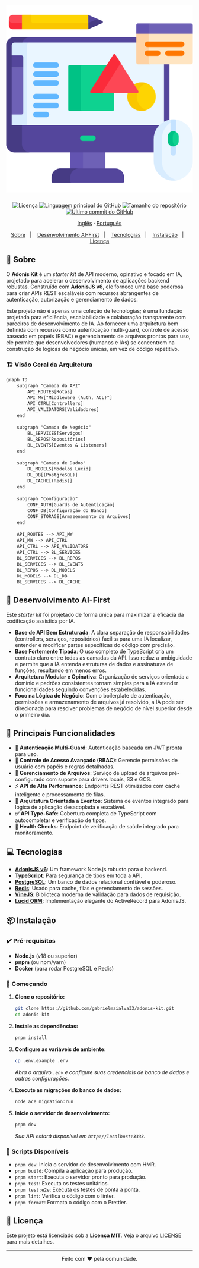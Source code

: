 <h1 align="center">
  <img src="https://raw.githubusercontent.com/gabrielmaialva33/adonis-kit/refs/heads/main/.github/assets/graphic-design.png" alt="Adonis Kit">
</h1>

<p align="center">
  <img src="https://img.shields.io/github/license/gabrielmaialva33/adonis-kit?color=00b8d3&style=flat-square" alt="Licença" />
  <img src="https://img.shields.io/github/languages/top/gabrielmaialva33/adonis-kit?style=flat-square" alt="Linguagem principal do GitHub" >
  <img src="https://img.shields.io/github/repo-size/gabrielmaialva33/adonis-kit?style=flat-square" alt="Tamanho do repositório" >
  <a href="https://github.com/gabrielmaialva33/adonis-kit/commits/main">
    <img src="https://img.shields.io/github/last-commit/gabrielmaialva33/adonis-kit?style=flat-square" alt="Último commit do GitHub" >
  </a>
</p>

<p align="center">
    <a href="README.md">Inglês</a>
    ·
    <a href="README-pt.md">Português</a>
</p>

<p align="center">
  <a href="#bookmark-sobre">Sobre</a>&nbsp;&nbsp;&nbsp;|&nbsp;&nbsp;&nbsp;
  <a href="#rocket-desenvolvimento-ai-first">Desenvolvimento AI-First</a>&nbsp;&nbsp;&nbsp;|&nbsp;&nbsp;&nbsp;
  <a href="#computer-tecnologias">Tecnologias</a>&nbsp;&nbsp;&nbsp;|&nbsp;&nbsp;&nbsp;
  <a href="#package-instalação">Instalação</a>&nbsp;&nbsp;&nbsp;|&nbsp;&nbsp;&nbsp;
  <a href="#memo-licença">Licença</a>
</p>

## :bookmark: Sobre

O **Adonis Kit** é um _starter kit_ de API moderno, opinativo e focado em IA, projetado para acelerar o desenvolvimento
de aplicações backend robustas. Construído com **AdonisJS v6**, ele fornece uma base poderosa para criar APIs REST
escaláveis com recursos abrangentes de autenticação, autorização e gerenciamento de dados.

Este projeto não é apenas uma coleção de tecnologias; é uma fundação projetada para eficiência, escalabilidade e
colaboração transparente com parceiros de desenvolvimento de IA. Ao fornecer uma arquitetura bem definida com recursos
como autenticação multi-guard, controle de acesso baseado em papéis (RBAC) e gerenciamento de arquivos prontos para uso,
ele permite que desenvolvedores (humanos e IAs) se concentrem na construção de lógicas de negócio únicas, em vez de
código repetitivo.

### 🏗️ Visão Geral da Arquitetura

```mermaid
graph TD
    subgraph "Camada da API"
        API_ROUTES[Rotas]
        API_MW["Middleware (Auth, ACL)"]
        API_CTRL[Controllers]
        API_VALIDATORS[Validadores]
    end

    subgraph "Camada de Negócio"
        BL_SERVICES[Serviços]
        BL_REPOS[Repositórios]
        BL_EVENTS[Eventos & Listeners]
    end

    subgraph "Camada de Dados"
        DL_MODELS[Modelos Lucid]
        DL_DB[(PostgreSQL)]
        DL_CACHE[(Redis)]
    end

    subgraph "Configuração"
        CONF_AUTH[Guards de Autenticação]
        CONF_DB[Configuração do Banco]
        CONF_STORAGE[Armazenamento de Arquivos]
    end

    API_ROUTES --> API_MW
    API_MW --> API_CTRL
    API_CTRL --> API_VALIDATORS
    API_CTRL --> BL_SERVICES
    BL_SERVICES --> BL_REPOS
    BL_SERVICES --> BL_EVENTS
    BL_REPOS --> DL_MODELS
    DL_MODELS --> DL_DB
    BL_SERVICES --> DL_CACHE
```

## :rocket: Desenvolvimento AI-First

Este _starter kit_ foi projetado de forma única para maximizar a eficácia da codificação assistida por IA.

- **Base de API Bem Estruturada**: A clara separação de responsabilidades (controllers, serviços, repositórios) facilita
  para uma IA localizar, entender e modificar partes específicas do código com precisão.
- **Base Fortemente Tipada**: O uso completo de TypeScript cria um contrato claro entre todas as camadas da API. Isso
  reduz a ambiguidade e permite que a IA entenda estruturas de dados e assinaturas de funções, resultando em menos
  erros.
- **Arquitetura Modular e Opinativa**: Organização de serviços orientada a domínio e padrões consistentes tornam simples
  para a IA estender funcionalidades seguindo convenções estabelecidas.
- **Foco na Lógica de Negócio**: Com o boilerplate de autenticação, permissões e armazenamento de arquivos já resolvido,
  a IA pode ser direcionada para resolver problemas de negócio de nível superior desde o primeiro dia.

## 🌟 Principais Funcionalidades

- **🔐 Autenticação Multi-Guard**: Autenticação baseada em JWT pronta para uso.
- **👥 Controle de Acesso Avançado (RBAC)**: Gerencie permissões de usuário com papéis e regras detalhadas.
- **📁 Gerenciamento de Arquivos**: Serviço de upload de arquivos pré-configurado com suporte para drivers locais, S3 e
  GCS.
- **⚡️ API de Alta Performance**: Endpoints REST otimizados com cache inteligente e processamento de filas.
- **🔄 Arquitetura Orientada a Eventos**: Sistema de eventos integrado para lógica de aplicação desacoplada e escalável.
- **✅ API Type-Safe**: Cobertura completa de TypeScript com autocompletar e verificação de tipos.
- **🏥 Health Checks**: Endpoint de verificação de saúde integrado para monitoramento.

## :computer: Tecnologias

- **[AdonisJS v6](https://adonisjs.com/)**: Um framework Node.js robusto para o backend.
- **[TypeScript](https://www.typescriptlang.org/)**: Para segurança de tipos em toda a API.
- **[PostgreSQL](https://www.postgresql.org/)**: Um banco de dados relacional confiável e poderoso.
- **[Redis](https://redis.io/)**: Usado para cache, filas e gerenciamento de sessões.
- **[VineJS](https://vinejs.dev/)**: Biblioteca moderna de validação para dados de requisição.
- **[Lucid ORM](https://lucid.adonisjs.com/)**: Implementação elegante do ActiveRecord para AdonisJS.

## :package: Instalação

### ✔️ Pré-requisitos

- **Node.js** (v18 ou superior)
- **pnpm** (ou npm/yarn)
- **Docker** (para rodar PostgreSQL e Redis)

### 🚀 Começando

1. **Clone o repositório:**

   ```sh
   git clone https://github.com/gabrielmaialva33/adonis-kit.git
   cd adonis-kit
   ```

2. **Instale as dependências:**

   ```sh
   pnpm install
   ```

3. **Configure as variáveis de ambiente:**

   ```sh
   cp .env.example .env
   ```

   _Abra o arquivo `.env` e configure suas credenciais de banco de dados e outras configurações._

4. **Execute as migrações do banco de dados:**

   ```sh
   node ace migration:run
   ```

5. **Inicie o servidor de desenvolvimento:**
   ```sh
   pnpm dev
   ```
   _Sua API estará disponível em `http://localhost:3333`._

### 📜 Scripts Disponíveis

- `pnpm dev`: Inicia o servidor de desenvolvimento com HMR.
- `pnpm build`: Compila a aplicação para produção.
- `pnpm start`: Executa o servidor pronto para produção.
- `pnpm test`: Executa os testes unitários.
- `pnpm test:e2e`: Executa os testes de ponta a ponta.
- `pnpm lint`: Verifica o código com o linter.
- `pnpm format`: Formata o código com o Prettier.

## :memo: Licença

Este projeto está licenciado sob a **Licença MIT**. Veja o arquivo [LICENSE](LICENSE) para mais detalhes.

---

<p align="center">
  Feito com ❤️ pela comunidade.
</p>
